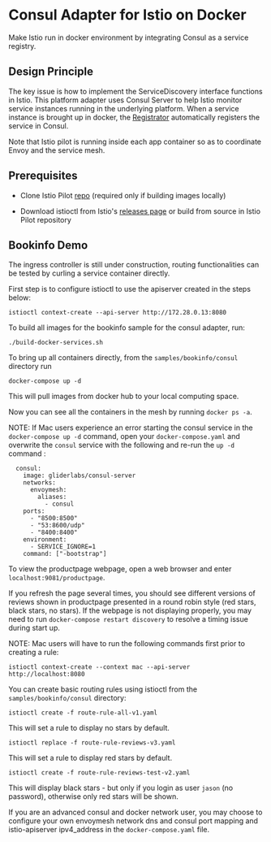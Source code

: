 # Consul Adapter for Istio on Docker

Make Istio run in docker environment by integrating Consul as a service registry.

## Design Principle

The key issue is how to implement the ServiceDiscovery interface functions in Istio.
This platform adapter uses Consul Server to help Istio monitor service instances running in the underlying platform.
When a service instance is brought up in docker, the [Registrator](http://gliderlabs.github.io/registrator/latest/)
automatically registers the service in Consul.

Note that Istio pilot is running inside each app container so as to coordinate Envoy and the service mesh.

## Prerequisites

 * Clone Istio Pilot [repo](https://github.com/istio/pilot) (required only if building images locally)

 * Download istioctl from Istio's [releases page](https://github.com/istio/istio/releases) or build from
 source in Istio Pilot repository

## Bookinfo Demo

The ingress controller is still under construction, routing functionalities can be tested by curling a service container directly.

First step is to configure istioctl to use the apiserver created in the steps below:

```
istioctl context-create --api-server http://172.28.0.13:8080
```

To build all images for the bookinfo sample for the consul adapter, run:

  ```
  ./build-docker-services.sh
  ```

To bring up all containers directly, from the `samples/bookinfo/consul` directory run

  ```
  docker-compose up -d
  ```

This will pull images from docker hub to your local computing space.

Now you can see all the containers in the mesh by running `docker ps -a`.

NOTE: If Mac users experience an error starting the consul service in the `docker-compose up -d` command, 
open your `docker-compose.yaml` and overwrite the `consul` service with the following and re-run the `up -d` command :
```
  consul:
    image: gliderlabs/consul-server
    networks:
      envoymesh:
        aliases:
          - consul
    ports:
      - "8500:8500"
      - "53:8600/udp"
      - "8400:8400"
    environment:
      - SERVICE_IGNORE=1
    command: ["-bootstrap"]
```

To view the productpage webpage, open a web browser and enter `localhost:9081/productpage`.  

If you refresh the page several times, you should see different versions of reviews shown in productpage presented in a round robin style (red stars, black stars, no stars). If the webpage is not displaying properly, you may need to run `docker-compose restart discovery` to resolve a timing issue during start up.

NOTE: Mac users will have to run the following commands first prior to creating a rule:

```
istioctl context-create --context mac --api-server http://localhost:8080
```

You can create basic routing rules using istioctl from the `samples/bookinfo/consul` directory:

```
istioctl create -f route-rule-all-v1.yaml
```

This will set a rule to display no stars by default.

```
istioctl replace -f route-rule-reviews-v3.yaml
```

This will set a rule to display red stars by default.

```
istioctl create -f route-rule-reviews-test-v2.yaml
```

This will display black stars - but only if you login as user `jason` (no password), otherwise only red stars will be shown.

If you are an advanced consul and docker network user, you may choose to configure your own envoymesh network dns and consul port mapping and istio-apiserver ipv4_address in the `docker-compose.yaml` file.
